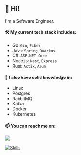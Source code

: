 ## 👋 Hi!

I'm a Software Engineer.

#### 🛠️ My current tech stack includes:

- Go: ```Gin```, ```Fiber```
- Java: ```Spring```, ```Quarkus```
- C#: ```ASP.NET Core```
- Node.js: ```Nest```, ```Express```
- Rust: ```Actix```, ```Axum```

#### 🔬 I also have solid knowledge in:

- Linux
- Postgres
- RabbitMQ
- Kafka
- Docker
- Kubernetes

#### 📫 You can reach me on:

<a href="https://www.linkedin.com/in/sesaquecruz" target="_blank"><img loading="lazy" src="https://img.shields.io/badge/-LinkedIn-%230077B5?style=for-the-badge&logo=linkedin&logoColor=white" target="_blank"></a>

[![Skills](https://skillicons.dev/icons?i=go,java,cs,nodejs,rust,linux,postgres,rabbitmq,kafka,docker,k8s)](https://skillicons.dev)
